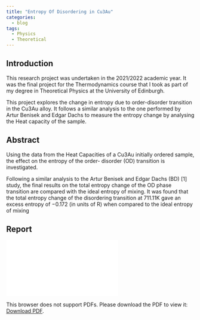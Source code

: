 ```yaml
---
title: "Entropy Of Disordering in Cu3Au"
categories:
  - blog
tags:
  - Physics
  - Theoretical
---
```

## Introduction
This research project was undertaken in the 2021/2022 academic year. It was the final project for the Thermodynamics course that I took as part of my degree in Theoretical Physics at the University of Edinburgh.

This project explores the change in entropy due to order-disorder transition in the Cu3Au alloy. It follows a similar analysis to the one performed by Artur Benisek and Edgar Dachs to measure the entropy change by analysing the Heat capacity of the sample.
## Abstract
Using the data from the Heat Capacities of a Cu3Au initially ordered sample, the effect on the entropy of the order-
disorder (OD) transition is investigated. 

Following a similar analysis to the Artur Benisek and Edgar Dachs (BD) [1]
study, the final results on the total entropy change of the OD phase transition are compared with the ideal entropy of
mixing. It was found that the total entropy change of the disordering transition at 711.11K gave an excess entropy of
−0.172 (in units of R) when compared to the ideal entropy of mixing
## Report
<object data="/assets/Thermal.pdf" type="application/pdf" width="750px" height="750px">
    <embed src="/assets/Thermal.pdf" type="application/pdf">
        <p>This browser does not support PDFs. Please download the PDF to view it: <a href=/assets/Thermal.pdf">Download PDF</a>.</p>
    </embed>
</object>
